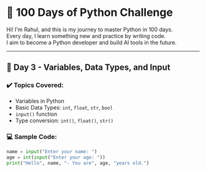 # 🐍 100 Days of Python Challenge

Hi! I'm Rahul, and this is my journey to master Python in 100 days.  
Every day, I learn something new and practice by writing code.  
I aim to become a Python developer and build AI tools in the future.

---

## 📅 Day 3 - Variables, Data Types, and Input

### ✔️ Topics Covered:
- Variables in Python
- Basic Data Types: `int`, `float`, `str`, `bool`
- `input()` function
- Type conversion: `int()`, `float()`, `str()`

### 💻 Sample Code:
```python
name = input("Enter your name: ")
age = int(input("Enter your age: "))
print("Hello", name, "- You are", age, "years old.")
